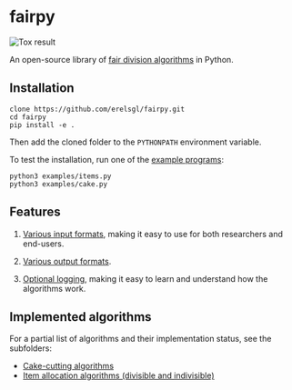 # fairpy

![Tox result](https://github.com/erelsgl/fairpy/workflows/tox/badge.svg)

An open-source library of [fair division algorithms](https://en.wikipedia.org/wiki/Fair_division) in Python.

## Installation

    clone https://github.com/erelsgl/fairpy.git
    cd fairpy
    pip install -e .

Then add the cloned folder to the `PYTHONPATH` environment variable.
    
To test the installation, run one of the [example programs](example/):

    python3 examples/items.py
    python3 examples/cake.py

## Features

1. [Various input formats](examples/input_formats.md), making it easy to use for both researchers and end-users.

2. [Various output formats](examples/output_formats.md).

3. [Optional logging](examples/logging.md), making it easy to learn and understand how the algorithms work.



## Implemented algorithms

For a partial list of algorithms and their implementation status, see the subfolders:

* [Cake-cutting algorithms](fairpy/cake/README.md)  
* [Item allocation algorithms (divisible and indivisible)](fairpy/items/README.md)
